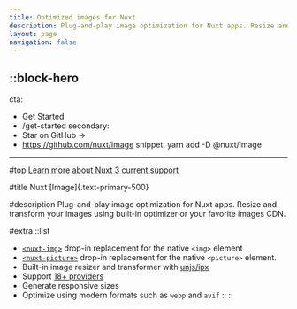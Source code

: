 ```yaml
---
title: Optimized images for Nuxt
description: Plug-and-play image optimization for Nuxt apps. Resize and transform your images using built-in optimizer or your favorite images CDN.
layout: page
navigation: false
---
```


::block-hero
---
cta:
  - Get Started
  - /get-started
secondary:
  - Star on GitHub →
  - https://github.com/nuxt/image
snippet: yarn add -D @nuxt/image
---

#top
[Learn more about Nuxt 3 current support](https://github.com/nuxt/image/discussions/548)

#title
Nuxt [Image]{.text-primary-500}

#description
Plug-and-play image optimization for Nuxt apps. Resize and transform your images using built-in optimizer or your favorite images CDN.

#extra
  ::list
  - [`<nuxt-img>`](/components/nuxt-img) drop-in replacement for the native `<img>` element
  - [`<nuxt-picture>`](/components/nuxt-picture) drop-in replacement for the native `<picture>` element.
  - Built-in image resizer and transformer with [unjs/ipx](https://github.com/unjs/ipx)
  - Support [18+ providers](/providers/cloudflare)
  - Generate responsive sizes
  - Optimize using modern formats such as `webp` and `avif`
  ::
::

